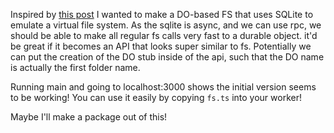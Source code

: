 Inspired by [this post](https://x.com/samwillis/status/1891152072575173100) I wanted to make a DO-based FS that uses SQLite to emulate a virtual file system. As the sqlite is async, and we can use rpc, we should be able to make all regular fs calls very fast to a durable object. it'd be great if it becomes an API that looks super similar to fs. Potentially we can put the creation of the DO stub inside of the api, such that the DO name is actually the first folder name.

Running main and going to localhost:3000 shows the initial version seems to be working! You can use it easily by copying `fs.ts` into your worker!

Maybe I'll make a package out of this!
